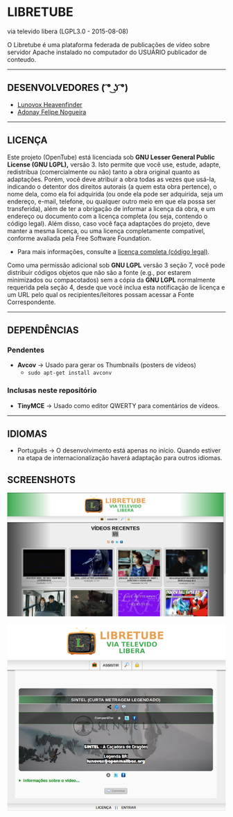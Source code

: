 # LIBRETUBE
via televido libera (LGPL3.0 - 2015-08-08)

O Libretube é uma plataforma federada de publicações de vídeo sobre servidor Apache instalado no computador do USUÁRIO publicador de conteudo.

____

## DESENVOLVEDORES ( ͡° ͜ʖ ͡°)

* [Lunovox Heavenfinder](https://libreplanet.org/wiki/User:Lunovox)
* [Adonay Felipe Nogueira](https://libreplanet.org/wiki/User:Adfeno)

_____

## LICENÇA

Este projeto (OpenTube) está licenciada sob **GNU Lesser General Public License (GNU LGPL),** versão 3. Isto permite que você use, estude, adapte, redistribua (comercialmente ou não) tanto a obra original quanto as adaptações. Porém, você deve atribuir a obra todas as vezes que usá-la, indicando o detentor dos direitos autorais (a quem esta obra pertence), o nome dela, como ela foi adquirida (ou onde ela pode ser adquirida, seja um endereço, e-mail, telefone, ou qualquer outro meio em que ela possa ser transferida), além de ter a obrigação de informar a licença da obra, e um endereço ou documento com a licença completa (ou seja, contendo o código legal). Além disso, caso você faça adaptações do projeto, deve manter a mesma licença, ou uma licença completamente compatível, conforme avaliada pela Free Software Foundation.

 * Para mais informações, consulte a [licença completa (código legal)](http://www.gnu.org/licenses/lgpl-3.0.html).

Como uma permissão adicional sob **GNU LGPL** versão 3 seção 7, você pode distribuir códigos objetos que não são a fonte (e.g., por estarem minimizados ou compacotados) sem a cópia da **GNU LGPL** normalmente requerida pela seção 4, desde que você inclua esta notificação de licença e um URL pelo qual os recipientes/leitores possam acessar a Fonte Correspondente. 

_____

## DEPENDÊNCIAS

### Pendentes
* **Avcov** → Usado para gerar os Thumbnails (posters de vídeos)
  * ````sudo apt-get install avconv````

### Inclusas neste repositório
 * **TinyMCE** → Usado como editor QWERTY para comentários de vídeos.

_____

## IDIOMAS
* Português → O desenvolvimento está apenas no início. Quando estiver na etapa de internacionalização haverá adaptação para outros idiomas.

## SCREENSHOTS

![](https://raw.githubusercontent.com/Lunovox/libretube/master/version_201702211459/imgs/screenshots/Captura%20de%20tela%20de%202017-03-25%2013h53m18s.png)

![](https://raw.githubusercontent.com/Lunovox/libretube/master/version_201702211459/imgs/screenshots/Captura%20de%20tela%20de%202017-03-25%2013h56m05s.png)